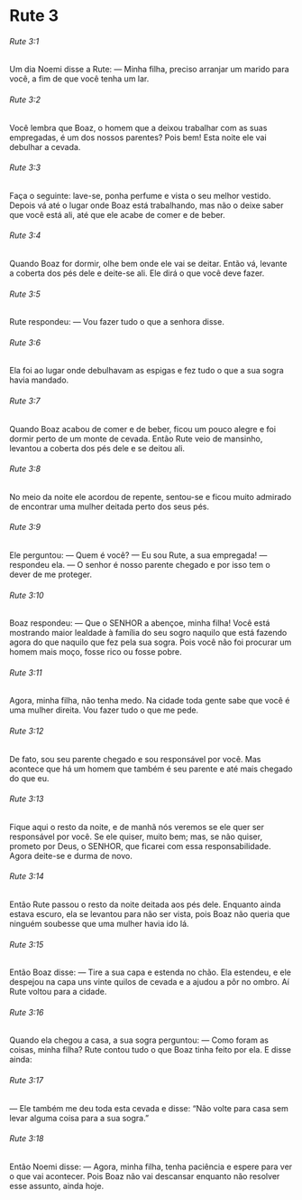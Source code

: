 # Rute 3

###### Rute 3:1

Um dia Noemi disse a Rute: — Minha filha, preciso arranjar um marido para você, a fim de que você tenha um lar.

###### Rute 3:2

Você lembra que Boaz, o homem que a deixou trabalhar com as suas empregadas, é um dos nossos parentes? Pois bem! Esta noite ele vai debulhar a cevada.

###### Rute 3:3

Faça o seguinte: lave-se, ponha perfume e vista o seu melhor vestido. Depois vá até o lugar onde Boaz está trabalhando, mas não o deixe saber que você está ali, até que ele acabe de comer e de beber.

###### Rute 3:4

Quando Boaz for dormir, olhe bem onde ele vai se deitar. Então vá, levante a coberta dos pés dele e deite-se ali. Ele dirá o que você deve fazer.

###### Rute 3:5

Rute respondeu: — Vou fazer tudo o que a senhora disse.

###### Rute 3:6

Ela foi ao lugar onde debulhavam as espigas e fez tudo o que a sua sogra havia mandado.

###### Rute 3:7

Quando Boaz acabou de comer e de beber, ficou um pouco alegre e foi dormir perto de um monte de cevada. Então Rute veio de mansinho, levantou a coberta dos pés dele e se deitou ali.

###### Rute 3:8

No meio da noite ele acordou de repente, sentou-se e ficou muito admirado de encontrar uma mulher deitada perto dos seus pés.

###### Rute 3:9

Ele perguntou: — Quem é você? — Eu sou Rute, a sua empregada! — respondeu ela. — O senhor é nosso parente chegado e por isso tem o dever de me proteger.

###### Rute 3:10

Boaz respondeu: — Que o SENHOR a abençoe, minha filha! Você está mostrando maior lealdade à família do seu sogro naquilo que está fazendo agora do que naquilo que fez pela sua sogra. Pois você não foi procurar um homem mais moço, fosse rico ou fosse pobre.

###### Rute 3:11

Agora, minha filha, não tenha medo. Na cidade toda gente sabe que você é uma mulher direita. Vou fazer tudo o que me pede.

###### Rute 3:12

De fato, sou seu parente chegado e sou responsável por você. Mas acontece que há um homem que também é seu parente e até mais chegado do que eu.

###### Rute 3:13

Fique aqui o resto da noite, e de manhã nós veremos se ele quer ser responsável por você. Se ele quiser, muito bem; mas, se não quiser, prometo por Deus, o SENHOR, que ficarei com essa responsabilidade. Agora deite-se e durma de novo.

###### Rute 3:14

Então Rute passou o resto da noite deitada aos pés dele. Enquanto ainda estava escuro, ela se levantou para não ser vista, pois Boaz não queria que ninguém soubesse que uma mulher havia ido lá.

###### Rute 3:15

Então Boaz disse: — Tire a sua capa e estenda no chão. Ela estendeu, e ele despejou na capa uns vinte quilos de cevada e a ajudou a pôr no ombro. Aí Rute voltou para a cidade.

###### Rute 3:16

Quando ela chegou a casa, a sua sogra perguntou: — Como foram as coisas, minha filha? Rute contou tudo o que Boaz tinha feito por ela. E disse ainda:

###### Rute 3:17

— Ele também me deu toda esta cevada e disse: “Não volte para casa sem levar alguma coisa para a sua sogra.”

###### Rute 3:18

Então Noemi disse: — Agora, minha filha, tenha paciência e espere para ver o que vai acontecer. Pois Boaz não vai descansar enquanto não resolver esse assunto, ainda hoje.

